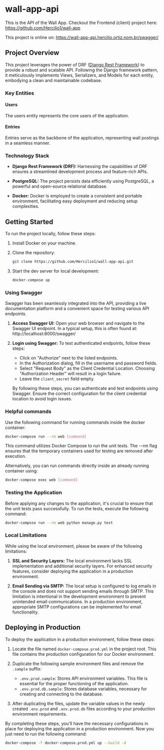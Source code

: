 # wall-app-api

<!-- [![Build Status](https://travis-ci.org/Hercilio1/wall-app-api.svg?branch=master)](https://travis-ci.org/Hercilio1/wall-app-api) -->

This is the API of the Wall App. Checkout the Frontend (client) project here: https://github.com/Hercilio1/wall-app

This project is online on: https://wall-app-api.hercilio.ortiz.nom.br/swagger/


## Project Overview

This project leverages the power of DRF ([Django Rest Framework](https://www.django-rest-framework.org/)) to provide a robust and scalable API. Following the Django framework pattern, it meticulously implements Views, Serializers, and Models for each entity, embodying a clean and maintainable codebase.

### Key Entities

#### Users

The users entity represents the core users of the application.

#### Entries

Entries serve as the backbone of the application, representing wall postings in a seamless manner.

### Technology Stack

- **Django Rest Framework (DRF):**
  Harnessing the capabilities of DRF ensures a streamlined development process and feature-rich APIs.

- **PostgreSQL:**
  The project persists data efficiently using PostgreSQL, a powerful and open-source relational database.

- **Docker:**
  Docker is employed to create a consistent and portable environment, facilitating easy deployment and reducing setup complexities.


## Getting Started

To run the project locally, follow these steps:

1. Install Docker on your machine.

2. Clone the repository:

   ```bash
   git clone https://github.com/Hercilio1/wall-app-api.git
   ```

3. Start the dev server for local development:

    ```bash
    docker-compose up
    ```

### Using Swagger

Swagger has been seamlessly integrated into the API, providing a live documentation platform and a convenient space for testing various API endpoints.

1. **Access Swagger UI:**
    Open your web browser and navigate to the Swagger UI endpoint. In a typical setup, this is often found at: http://localhost:8000/swagger/

2. **Login using Swagger:**
    To test authenticated endpoints, follow these steps:

    - Click on "Authorize" next to the listed endpoints.
    - In the Authorization dialog, fill in the username and password fields.
    - Select "Request Body" as the Client Credential Location. Choosing "Authorization Header" will result in a login failure.
    - Leave the `client_secret` field empty.

    By following these steps, you can authenticate and test endpoints using Swagger. Ensure the correct configuration for the client credential location to avoid login issues.

### Helpful commands

Use the following command for running commands inside the docker container:

```bash
docker-compose run --rm web [command]
```

This command utilizes Docker Compose to run the unit tests. The --rm flag ensures that the temporary containers used for testing are removed after execution.

Alternatively, you can run commands directly inside an already running container using:

```bash
docker-compose exec web [command]
```

### Testing the Application

Before applying any changes to the application, it's crucial to ensure that the unit tests pass successfully. To run the tests, execute the following command:

```bash
docker-compose run --rm web python manage.py test
```

### Local Limitations

While using the local environment, please be aware of the following limitations:

1. **SSL and Security Layers:**
   The local environment lacks SSL implementation and additional security layers. For enhanced security features, consider deploying the application in a production environment.

2. **Email Sending via SMTP:**
   The local setup is configured to log emails in the console and does not support sending emails through SMTP. This limitation is intentional in the development environment to prevent unintended email communications. In a production environment, appropriate SMTP configurations can be implemented for email functionality.


## Deploying in Production

To deploy the application in a production environment, follow these steps:

1. Locate the file named `docker-compose.prod.yml` in the project root. This file contains the production configuration for our Docker environment.

2. Duplicate the following sample environment files and remove the `.sample` suffix:

   - `.env.prod.sample`: Stores API environment variables. This file is essential for the proper functioning of the application.
   - `.env.prod.db.sample`: Stores database variables, necessary for creating and connecting to the database.

3. After duplicating the files, update the variable values in the newly created `.env.prod` and `.env.prod.db` files according to your production environment requirements.

By completing these steps, you'll have the necessary configurations in place for deploying the application in a production environment. Now you just need to run the following command:

```bash
docker-compose -f docker-compose.prod.yml up --build -d
```

